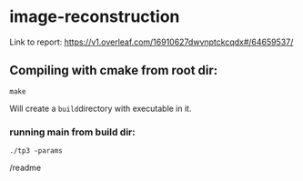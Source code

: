# image-reconstruction
Link to report:
https://v1.overleaf.com/16910627dwvnptckcqdx#/64659537/
## Compiling with cmake from root dir:

`make`

Will create a `build`directory with executable in it.

### running main from build dir:

`./tp3 -params`

/readme
